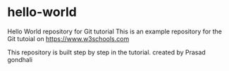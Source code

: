 # hello-world
Hello World repository for Git tutorial
This is an example repository for the Git tutoial on https://www.w3schools.com

This repository is built step by step in the tutorial. 
created by Prasad gondhali
